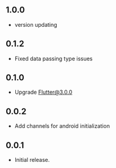 ## 1.0.0

* version updating

## 0.1.2

* Fixed data passing type issues

## 0.1.0

* Upgrade Flutter@3.0.0

## 0.0.2

* Add channels for android initialization

## 0.0.1

* Initial release.
